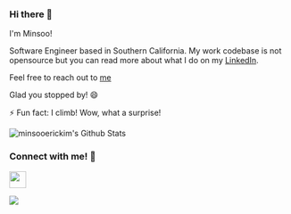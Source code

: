 ### Hi there 👋

I'm Minsoo!

Software Engineer based in Southern California. My work codebase is not opensource but you can read more about what I do on my [LinkedIn](https://www.linkedin.com/in/minsookime/).  

Feel free to reach out to [me](mailto:minsooerickim@gmail.com)

Glad you stopped by! 😄

⚡ Fun fact: I climb! Wow, what a surprise!

<img align="center" style="padding:0" src="https://github-readme-stats.vercel.app/api?username=minsooerickim&show_icons=true&count_private=true&include_all_commits=true&hide=contribs&hide_border=true&hide_title=true&bg_color=0D1117&text_color=F0F6FC" alt="minsooerickim's Github Stats">

### Connect with me! 🤝

<a href="https://www.linkedin.com/in/minsookime/" target="_blank"><img src="https://content.linkedin.com/content/dam/me/business/en-us/amp/brand-site/v2/bg/LI-Bug.svg.original.svg" width="30px" /></a>

![](https://komarev.com/ghpvc/?username=minsooerickim&color=blue)
<!--
**minsooerickim/minsooerickim** is a ✨ _special_ ✨ repository because its `README.md` (this file) appears on your GitHub profile.

Here are some ideas to get you started:

- 🔭 I’m currently working on ...
- 🌱 I’m currently learning ...
- 👯 I’m looking to collaborate on ...
- 🤔 I’m looking for help with ...
- 💬 Ask me about ...
- 📫 How to reach me: ...
- 😄 Pronouns: ...
-->
